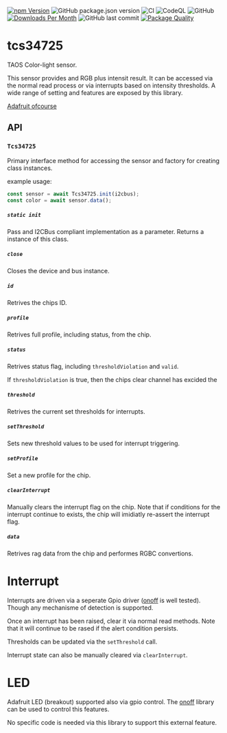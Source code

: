 [![npm Version](http://img.shields.io/npm/v/@johntalton/tcs34725.svg)](https://www.npmjs.com/package/@johntalton/tcs34725)
![GitHub package.json version](https://img.shields.io/github/package-json/v/johntalton/tcs34725)
![CI](https://github.com/johntalton/tcs34725/workflows/CI/badge.svg?branch=master&event=push)
![CodeQL](https://github.com/johntalton/tcs34725/workflows/CodeQL/badge.svg)
![GitHub](https://img.shields.io/github/license/johntalton/tcs34725)
[![Downloads Per Month](http://img.shields.io/npm/dm/@johntalton/tcs34725.svg)](https://www.npmjs.com/package/@johntalton/tcs34725)
![GitHub last commit](https://img.shields.io/github/last-commit/johntalton/tcs34725)
[![Package Quality](https://npm.packagequality.com/shield/%40johntalton%2Ftcs34725.svg)](https://packagequality.com/#?package=@johntalton/tcs34725)

# tcs34725

TAOS Color-light sensor.

This sensor provides and RGB plus intensit result.  It can be accessed via the normal read process or via interrupts based on intensity thresholds.  A wide range of setting and features are exposed by this library.

[Adafruit ofcourse](https://www.adafruit.com/product/1334)

## API

### ```Tcs34725```

Primary interface method for accessing the sensor and factory for creating class instances.

example usage:

```javascript
const sensor = await Tcs34725.init(i2cbus);
const color = await sensor.data();
```

##### ```static init```

Pass and I2CBus compliant implementation as a parameter.
Returns a instance of this class.

##### ```close```

Closes the device and bus instance.

##### ```id```

Retrives the chips ID.

##### ```profile```

Retrives full profile, including status, from the chip.

##### ```status```

Retrives status flag, including ```thresholdViolation``` and ```valid```.

If ```thresholdViolation``` is true, then the chips clear channel has excided the


##### ```threshold```

Retrives the current set thresholds for interrupts.

##### ```setThreshold```

Sets new threshold values to be used for interrupt triggering.

##### ```setProfile```

Set a new profile for the chip.

##### ```clearInterrupt```

Manually clears the interrupt flag on the chip.  Note that if conditions for the interrupt continue to exists, the chip will imidiatly re-assert the interrupt flag.

##### ```data```

Retrives rag data from the chip and performes RGBC convertions.


# Interrupt

Interrupts are driven via a seperate Gpio driver ([onoff](../fivdi/onoff) is well tested).  Though any mechanisme of detection is supported.

Once an interrupt has been raised, clear it via normal read methods. Note that it will continue to be rased if the alert condition persists.

Thresholds can be updated via the `setThreshold` call.

Interrupt state can also be manually cleared via `clearInterrupt`.

# LED

Adafruit LED (breakout) supported also via gpio control.  The [onoff](../fivdi/onoff) library can be used to control this features.

No specific code is needed via this library to support this external feature.
